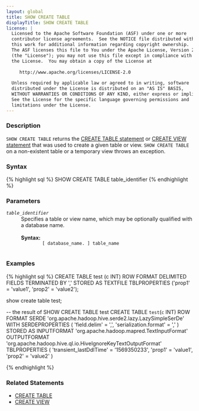 ```yaml
---
layout: global
title: SHOW CREATE TABLE
displayTitle: SHOW CREATE TABLE
license: |
  Licensed to the Apache Software Foundation (ASF) under one or more
  contributor license agreements.  See the NOTICE file distributed with
  this work for additional information regarding copyright ownership.
  The ASF licenses this file to You under the Apache License, Version 2.0
  (the "License"); you may not use this file except in compliance with
  the License.  You may obtain a copy of the License at
 
     http://www.apache.org/licenses/LICENSE-2.0
 
  Unless required by applicable law or agreed to in writing, software
  distributed under the License is distributed on an "AS IS" BASIS,
  WITHOUT WARRANTIES OR CONDITIONS OF ANY KIND, either express or implied.
  See the License for the specific language governing permissions and
  limitations under the License.
---
```


### Description
`SHOW CREATE TABLE` returns the [CREATE TABLE statement](sql-ref-syntax-ddl-create-table.html) or [CREATE VIEW statement](sql-ref-syntax-ddl-create-view.html) that was used to create a given table or view. `SHOW CREATE TABLE` on a non-existent table or a temporary view throws an exception.

### Syntax
{% highlight sql %}
SHOW CREATE TABLE table_identifier
{% endhighlight %}

### Parameters
<dl>
  <dt><code><em>table_identifier</em></code></dt>
  <dd>
    Specifies a table or view name, which may be optionally qualified with a database name.<br><br>
    <b>Syntax:</b>
      <code>
        [ database_name. ] table_name
      </code>
  </dd>
</dl>

### Examples
{% highlight sql %}
CREATE TABLE test (c INT) ROW FORMAT DELIMITED FIELDS TERMINATED BY ','
    STORED AS TEXTFILE
    TBLPROPERTIES ('prop1' = 'value1', 'prop2' = 'value2');

show create table test;

-- the result of SHOW CREATE TABLE test
CREATE TABLE `test`(`c` INT)
ROW FORMAT SERDE 'org.apache.hadoop.hive.serde2.lazy.LazySimpleSerDe'
WITH SERDEPROPERTIES (
  'field.delim' = ',',
  'serialization.format' = ','
)
STORED AS
  INPUTFORMAT 'org.apache.hadoop.mapred.TextInputFormat'
  OUTPUTFORMAT 'org.apache.hadoop.hive.ql.io.HiveIgnoreKeyTextOutputFormat'
TBLPROPERTIES (
  'transient_lastDdlTime' = '1569350233',
  'prop1' = 'value1',
  'prop2' = 'value2'
)

{% endhighlight %}

### Related Statements
 * [CREATE TABLE](sql-ref-syntax-ddl-create-table.html)
 * [CREATE VIEW](sql-ref-syntax-ddl-create-view.html)
